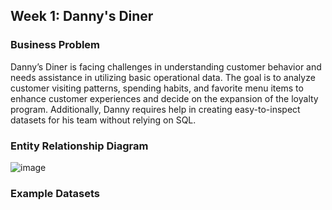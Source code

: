 ## Week 1: Danny's Diner

### Business Problem

Danny’s Diner is facing challenges in understanding customer behavior and needs assistance in utilizing basic operational data. The goal is to analyze customer visiting patterns, spending habits, and favorite menu items to enhance customer experiences and decide on the expansion of the loyalty program. Additionally, Danny requires help in creating easy-to-inspect datasets for his team without relying on SQL.

### Entity Relationship Diagram

![image](https://github.com/user-attachments/assets/3e0360df-9817-4e5a-ba28-5408ddb5a3c2)

### Example Datasets






